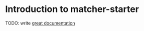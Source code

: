 # Introduction to matcher-starter

TODO: write [great documentation](http://jacobian.org/writing/what-to-write/)
